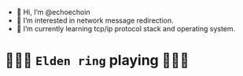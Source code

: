 - 👋 Hi, I’m @echoechoin
- 👀 I’m interested in network message redirection.
- 🌱 I’m currently learning tcp/ip protocol stack and operating system.

# 🌟✨🥨 `Elden ring` playing 🌟🌟✨


<!---
echoechoin/echoechoin is a ✨ special ✨ repository because its `README.md` (this file) appears on your GitHub profile.
You can click the Preview link to take a look at your changes.
--->
